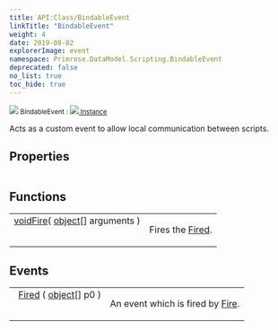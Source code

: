 ```yaml
---
title: API:Class/BindableEvent
linkTitle: "BindableEvent"
weight: 4
date: 2019-08-02
explorerImage: event
namespace: Primrose.DataModel.Scripting.BindableEvent
deprecated: false
no_list: true
toc_hide: true
---
```

<small class="inheritance">
<span class="" href="/docs/api-reference/Class/BindableEvent"><img src="/icons/silk/event.png"/>&nbsp;BindableEvent</span>&nbsp;:&nbsp;<a class="" href="/docs/api-reference/Class/Instance"><img src="/icons/silk/default.png"/>&nbsp;Instance</a></small>
<p class="summary">

Acts as a custom event to allow local communication between scripts.

</p>
 
## Properties
 
<table class="studiohide">
<tbody>
</tbody>
</table>
 
## Functions
 
<table class="studiohide">
<tbody>
<tr class="function-row ">
<td style="vertical-align:top;white-space:normal;">
<div>
<a class="type" href="/docs/api-reference/System/void">void</a><span class="method-body" style="text-indent: -2em;"><a class="method-name  " href="Fire">Fire</a></span><span style="display: inline-block">( <span class="param" style="white-space: nowrap"><span><a class="type" href="/docs/api-reference/System/object">object</a>[]</span> arguments</span> )</span></span></div></td>
<td style="vertical-align:top;white-space:normal;">
<p>
Fires the <a href="/docs/api-reference/Class/BindableEvent/Fired" >Fired</a>.
</p></td>
</tr>

</tbody>
</table>
 
## Events
 
<table class="studiohide">
<tbody>
<tr class="function-row ">
<td style="vertical-align:top;white-space:normal;">
<span class="event-body" style="text-indent: -2em; padding-left: 0.5em"><a class="event-name " href="Fired">Fired</a></span><span style="display: inline-block">&nbsp;( <span class="param" style="white-space: nowrap"><span><a class="type" href="/docs/api-reference/System/object">object</a>[]</span> p0</span> )</span></span></td>
<td style="vertical-align:top;white-space:normal;">
<p>
An event which is fired by <a href="/docs/api-reference/Class/BindableEvent/Fire" >Fire</a>.
</p></td>
</tr>

</tbody>
</table>
<b>
</b>
<div class="inheritors">
<ul class="root">
</ul>
</div>
